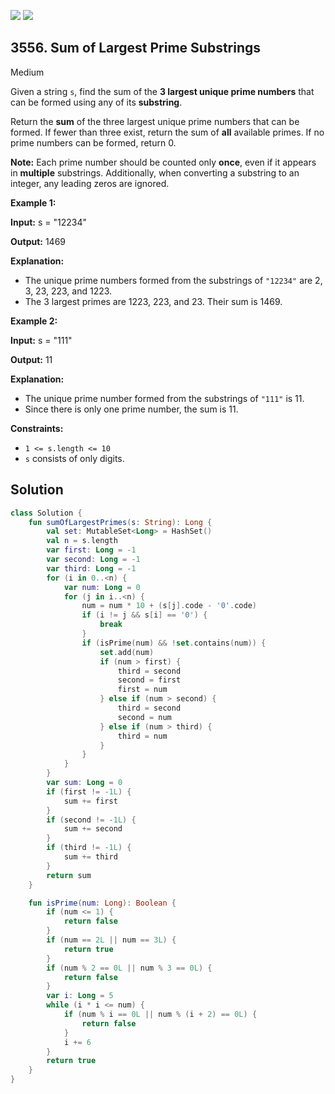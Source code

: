 [![](https://img.shields.io/github/stars/javadev/LeetCode-in-Kotlin?label=Stars&style=flat-square)](https://github.com/javadev/LeetCode-in-Kotlin)
[![](https://img.shields.io/github/forks/javadev/LeetCode-in-Kotlin?label=Fork%20me%20on%20GitHub%20&style=flat-square)](https://github.com/javadev/LeetCode-in-Kotlin/fork)

## 3556\. Sum of Largest Prime Substrings

Medium

Given a string `s`, find the sum of the **3 largest unique prime numbers** that can be formed using any of its ****substring****.

Return the **sum** of the three largest unique prime numbers that can be formed. If fewer than three exist, return the sum of **all** available primes. If no prime numbers can be formed, return 0.

**Note:** Each prime number should be counted only **once**, even if it appears in **multiple** substrings. Additionally, when converting a substring to an integer, any leading zeros are ignored.

**Example 1:**

**Input:** s = "12234"

**Output:** 1469

**Explanation:**

*   The unique prime numbers formed from the substrings of `"12234"` are 2, 3, 23, 223, and 1223.
*   The 3 largest primes are 1223, 223, and 23. Their sum is 1469.

**Example 2:**

**Input:** s = "111"

**Output:** 11

**Explanation:**

*   The unique prime number formed from the substrings of `"111"` is 11.
*   Since there is only one prime number, the sum is 11.

**Constraints:**

*   `1 <= s.length <= 10`
*   `s` consists of only digits.

## Solution

```kotlin
class Solution {
    fun sumOfLargestPrimes(s: String): Long {
        val set: MutableSet<Long> = HashSet()
        val n = s.length
        var first: Long = -1
        var second: Long = -1
        var third: Long = -1
        for (i in 0..<n) {
            var num: Long = 0
            for (j in i..<n) {
                num = num * 10 + (s[j].code - '0'.code)
                if (i != j && s[i] == '0') {
                    break
                }
                if (isPrime(num) && !set.contains(num)) {
                    set.add(num)
                    if (num > first) {
                        third = second
                        second = first
                        first = num
                    } else if (num > second) {
                        third = second
                        second = num
                    } else if (num > third) {
                        third = num
                    }
                }
            }
        }
        var sum: Long = 0
        if (first != -1L) {
            sum += first
        }
        if (second != -1L) {
            sum += second
        }
        if (third != -1L) {
            sum += third
        }
        return sum
    }

    fun isPrime(num: Long): Boolean {
        if (num <= 1) {
            return false
        }
        if (num == 2L || num == 3L) {
            return true
        }
        if (num % 2 == 0L || num % 3 == 0L) {
            return false
        }
        var i: Long = 5
        while (i * i <= num) {
            if (num % i == 0L || num % (i + 2) == 0L) {
                return false
            }
            i += 6
        }
        return true
    }
}
```